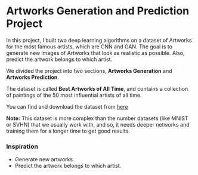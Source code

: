 # Artworks Generation and Prediction Project


In this project, I built two deep learning algorithms on a dataset of Artworks for the most famous artists, which are CNN and GAN. The goal is to generate new images of Artworks that look as realistic as possible. Also, predict the artwork belongs to which artist.

We divided the project into two sections, **Artworks Generation** and **Artworks Prediction**.

The dataset is called **Best Artworks of All Time**, and contains a collection of paintings of the 50 most influential artists of all time.

You can find and download the dataset from [here](https://www.kaggle.com/ikarus777/best-artworks-of-all-time)



**Note:**
This dataset is more complex than the number datasets (like MNIST or SVHN) that we usually work with, and so, it needs deeper networks and training them for a longer time to get good results.



### **Inspiration**
* Generate new artworks.
* Predict the artwork belongs to which artist.

